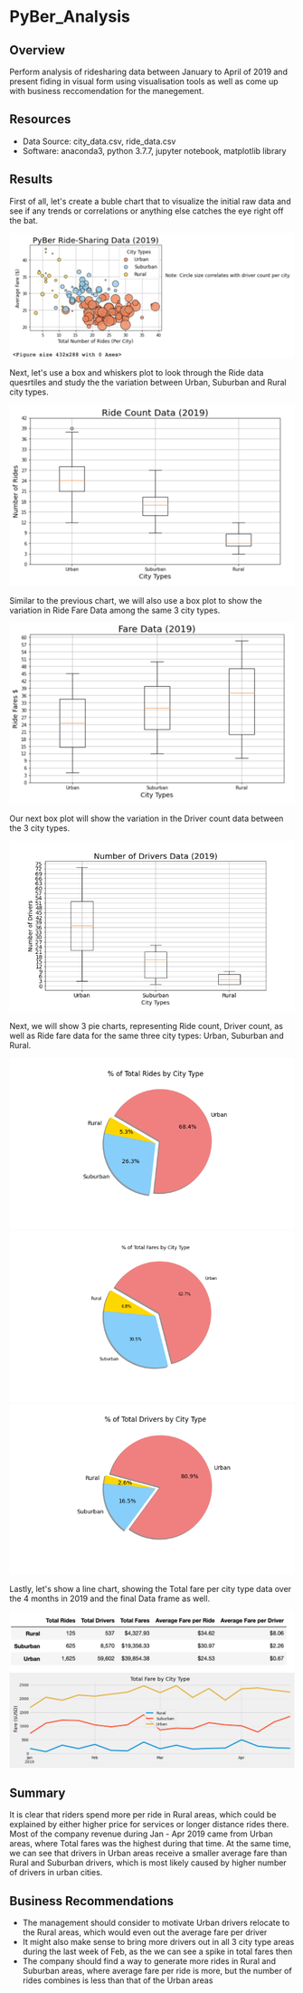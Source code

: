 # PyBer_Analysis

## Overview
Perform analysis of ridesharing data between January to April of 2019 and present fiding in visual form using visualisation tools as well as come up with business reccomendation for the manegement.

## Resources 
- Data Source: city_data.csv, ride_data.csv
- Software: anaconda3, python 3.7.7, jupyter notebook, matplotlib library

## Results
First of all, let's create a buble chart that to visualize the initial raw data and see if any trends or correlations or anything else catches the eye right off the bat.

![](analysis/Fig1.png)


Next, let's use a box and whiskers plot to look through the Ride data quesrtiles and study the the variation between Urban, Suburban and Rural city types.

![](analysis/Fig2.png)


Similar to the previous chart, we will also use a box plot to show the variation in Ride Fare Data among the same 3 city types.

![](analysis/Fig3.png)


Our next box plot will show the variation in the Driver count data between the 3 city types.

![](analysis/Fig4.png)


Next, we will show 3 pie charts, representing Ride count, Driver count, as well as Ride fare data for the same three city types: Urban, Suburban and Rural. 

![](analysis/Fig6.png)
![](analysis/Fig5.png)
![](analysis/Fig7.png)


Lastly, let's show a line chart, showing the Total fare per city type data over the 4 months in 2019 and the final Data frame as well.

![](analysis/Fig8.png)
![](analysis/PyBer_fare_summary.png)



## Summary

It is clear that riders spend more per ride in Rural areas, which could be explained by either higher price for services or longer distance rides there.
Most of the company revenue during Jan - Apr 2019 came from Urban areas, where Total fares was the highest during that time.
At the same time, we can see that drivers in Urban areas receive a smaller average fare than Rural and Suburban drivers, which is most likely caused by higher number of drivers in urban cities.

## Business Recommendations

- The management should consider to motivate Urban drivers relocate to the Rural areas, which would even out the average fare per driver
- It might also make sense to bring more drivers out in all 3 city type areas during the last week of Feb, as the we can see a spike in total fares then
- The company should find a way to generate more rides in Rural and Suburban areas, where average fare per ride is more, but the number of rides combines is less than that of the Urban areas

